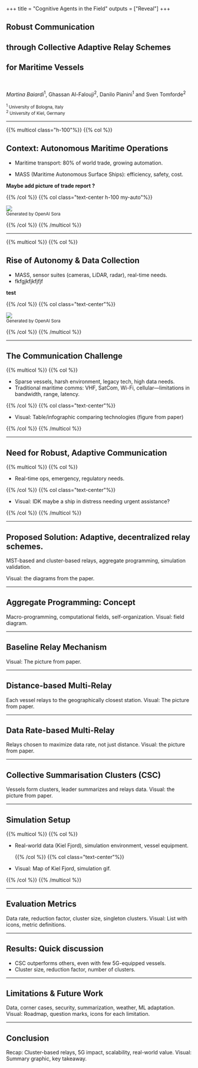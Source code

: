 +++
title = "Cognitive Agents in the Field"
outputs = ["Reveal"]
+++

## Robust Communication 
## through Collective Adaptive Relay Schemes
## for Maritime Vessels

<br />

*Martina Baiardi*<sup>1</sup>, Ghassan Al-Falouji<sup>2</sup>, Danilo Pianini<sup>1</sup> and Sven Tomforde<sup>2</sup>
<br />
<br /><small>
<sup>1</sup> University of Bologna, Italy <br/>
<sup>2</sup> University of Kiel, Germany <br/>
</small>

---


{{% multicol class="h-100"%}}
{{% col %}}

## Context: Autonomous Maritime Operations


* Maritime transport: 80% of world trade, growing automation.

* MASS (Maritime Autonomous Surface Ships): efficiency, safety, cost.

**Maybe add picture of trade report ?**

{{% /col %}}
{{% col class="text-center h-100 my-auto"%}}


<!-- <img src="images/futuristic-smart-city-with-5g-global-network-technology.jpg" width=60% /> -->

<img src="images/cargo_sailing_world.mp4.gif" class="w-100 h-100" /><br />
<small>Generated by OpenAI Sora</small>

{{% /col %}}
{{% /multicol %}}

---


{{% multicol %}}
{{% col %}}

## Rise of Autonomy & Data Collection

 * MASS, sensor suites (cameras, LiDAR, radar), real-time needs.
 * fkfgjkfjkfjfjf

 **test**

{{% /col %}}
{{% col class="text-center"%}}

<img src="images/vessels_sensors.gif" class="w-100 h-100" /><br />
<small>Generated by OpenAI Sora</small>

{{% /col %}}
{{% /multicol %}}


---

## The Communication Challenge

{{% multicol %}}
{{% col %}}

 * Sparse vessels, harsh environment, legacy tech, high data needs.
 * Traditional maritime comms: VHF, SatCom, Wi-Fi, cellular—limitations in bandwidth, range, latency.

 {{% /col %}}
{{% col class="text-center"%}}

 * Visual: Table/infographic comparing technologies (figure from paper)

 {{% /col %}}
{{% /multicol %}}

---

## Need for Robust, Adaptive Communication

{{% multicol %}}
{{% col %}}

 * Real-time ops, emergency, regulatory needs.

  {{% /col %}}
{{% col class="text-center"%}}

 * Visual: IDK maybe a ship in distress needing urgent assistance?


 {{% /col %}}
{{% /multicol %}}

---

## Proposed Solution: Adaptive, decentralized relay schemes.
MST-based and cluster-based relays, aggregate programming, simulation validation.

Visual: the diagrams from the paper.

---


## Aggregate Programming: Concept
Macro-programming, computational fields, self-organization.
Visual:  field diagram.

---

## Baseline Relay Mechanism
Visual: The picture from paper.

---

## Distance-based Multi-Relay
Each vessel relays to the geographically closest station.
Visual: The picture from paper.

---

## Data Rate-based Multi-Relay
Relays chosen to maximize data rate, not just distance.
Visual: the picture from paper.

---

## Collective Summarisation Clusters (CSC)
Vessels form clusters, leader summarizes and relays data.
Visual: the picture from paper.

---

## Simulation Setup
{{% multicol %}}
{{% col %}}

* Real-world data (Kiel Fjord), simulation environment, vessel equipment.

  {{% /col %}}
{{% col class="text-center"%}}

* Visual: Map of Kiel Fjord, simulation gif.

 {{% /col %}}
{{% /multicol %}}

---

## Evaluation Metrics
Data rate, reduction factor, cluster size, singleton clusters.
Visual: List with icons, metric definitions.

---

## Results: Quick discussion
* CSC outperforms others, even with few 5G-equipped vessels.
* Cluster size, reduction factor, number of clusters.

---

## Limitations & Future Work
Data, corner cases, security, summarization, weather, ML adaptation.
Visual: Roadmap, question marks, icons for each limitation.

---

## Conclusion
Recap: Cluster-based relays, 5G impact, scalability, real-world value.
Visual: Summary graphic, key takeaway.
